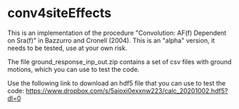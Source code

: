 # conv4siteEffects
This is an implementation of the procedure "Convolution: AF(f) Dependent on Sra(f)" in Bazzurro and Cronell (2004).
This is an "alpha" version, it needs to be tested, use at your own risk.

The file ground_response_inp_out.zip contains a set of csv files with ground motions, which you can use to test the code.

Use the following link to download an hdf5 file that you can use to test the code:
https://www.dropbox.com/s/5aioxi0exxnw223/calc_20201002.hdf5?dl=0
